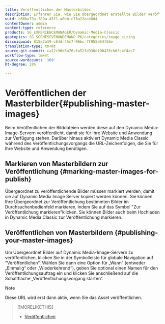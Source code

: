 ```yaml
---
title: Veröffentlichen der Masterbilder
description: Erfahren Sie, wie Sie Übergeordnet erstellte Bilder veröffentlichen.
uuid: b56ba79a-f89a-45f1-a8bb-c73a22eab8d4
contentOwner: admin
content-type: reference
products: SG_EXPERIENCEMANAGER/Dynamic-Media-Classic
geptopics: SG_SCENESEVENONDEMAND_PK/categories/image_sizing
discoiquuid: 815e2a19-c64d-45c7-96bc-7f955e54f56e
translation-type: tm+mt
source-git-commit: ca12c96d3a76cfa52fd930d190476cb6fc4f4ac7
workflow-type: tm+mt
source-wordcount: '169'
ht-degree: 28%

---
```



# Veröffentlichen der Masterbilder{#publishing-master-images}

Beim Veröffentlichen der Bilddateien werden diese auf den Dynamic Media-Image-Servern veröffentlicht, damit sie für Ihre Website und Anwendung zur Verfügung stehen. Darüber hinaus aktiviert Dynamic Media Classic während des Veröffentlichungsvorgangs die URL-Zeichenfolgen, die Sie für Ihre Website und Anwendung benötigen.

## Markieren von Masterbildern zur Veröffentlichung {#marking-master-images-for-publish}

Übergeordnet zu veröffentlichende Bilder müssen markiert werden, damit sie auf Dynamic Media Image Server kopiert werden können. Sie können Ihre Übergeordnet zur Veröffentlichung bestimmten Bilder im Durchsuchenbedienfeld markieren, indem Sie auf das Symbol &quot;Zur Veröffentlichung markieren&quot;klicken. Sie können Bilder auch beim Hochladen in Dynamic Media Classic zur Veröffentlichung markieren.

## Veröffentlichen von Masterbildern {#publishing-your-master-images}

Um Übergeordnet Bilder auf Dynamic Media-Image-Servern zu veröffentlichen, klicken Sie in der Symbolleiste für globale Navigation auf &quot;Veröffentlichen&quot;. Wählen Sie dann eine Option für „Wann“ (entweder „Einmalig“ oder „Wiederkehrend“), geben Sie optional einen Namen für den Veröffentlichungsauftrag ein und klicken Sie anschließend auf die Schaltfläche „Veröffentlichungsvorgang starten“.

>[!NOTE]
>
>Diese URL wird erst dann aktiv, wenn Sie das Asset veröffentlichen.

>[!MORELIKETHIS]
>
>* [Veröffentlichen](publishing-files.md#publishing_files)


